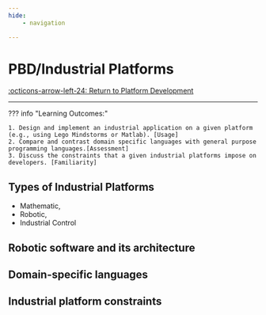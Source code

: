 ```yaml
---
hide:
    - navigation 

---
```

# PBD/Industrial Platforms

[:octicons-arrow-left-24: Return to Platform Development](/Bodies-of-Knowledge/Platform-Development/)

---

??? info "Learning Outcomes:"

    1. Design and implement an industrial application on a given platform (e.g., using Lego Mindstorms or Matlab). [Usage]
    2. Compare and contrast domain specific languages with general purpose programming languages.[Assessment]
    3. Discuss the constraints that a given industrial platforms impose on developers. [Familiarity]

## Types of Industrial Platforms 

- Mathematic, 
- Robotic, 
- Industrial Control

## Robotic software and its architecture

## Domain-specific languages

## Industrial platform constraints